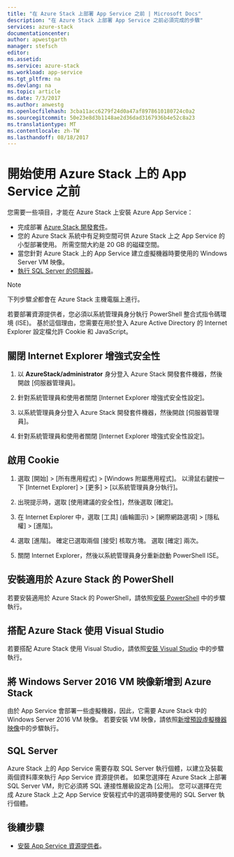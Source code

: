 ```yaml
---
title: "在 Azure Stack 上部署 App Service 之前 | Microsoft Docs"
description: "在 Azure Stack 上部署 App Service 之前必須完成的步驟"
services: azure-stack
documentationcenter: 
author: apwestgarth
manager: stefsch
editor: 
ms.assetid: 
ms.service: azure-stack
ms.workload: app-service
ms.tgt_pltfrm: na
ms.devlang: na
ms.topic: article
ms.date: 7/3/2017
ms.author: anwestg
ms.openlocfilehash: 3cba11acc6279f24d0a47af8978610180724c0a2
ms.sourcegitcommit: 50e23e8d3b1148ae2d36dad3167936b4e52c8a23
ms.translationtype: MT
ms.contentlocale: zh-TW
ms.lasthandoff: 08/18/2017
---
```

# <a name="before-you-get-started-with-app-service-on-azure-stack"></a>開始使用 Azure Stack 上的 App Service 之前

您需要一些項目，才能在 Azure Stack 上安裝 Azure App Service：

- 完成部署 [Azure Stack 開發套件](azure-stack-run-powershell-script.md)。
- 您的 Azure Stack 系統中有足夠空間可供 Azure Stack 上之 App Service 的小型部署使用。  所需空間大約是 20 GB 的磁碟空間。
- 當您針對 Azure Stack 上的 App Service 建立虛擬機器時要使用的 Windows Server VM 映像。
- [執行 SQL Server 的伺服器](#SQL-Server)。

>[!NOTE] 
> 下列步驟*全*都會在 Azure Stack 主機電腦上進行。

若要部署資源提供者，您必須以系統管理員身分執行 PowerShell 整合式指令碼環境 (ISE)。 基於這個理由，您需要在用於登入 Azure Active Directory 的 Internet Explorer 設定檔允許 Cookie 和 JavaScript。

## <a name="turn-off-internet-explorer-enhanced-security"></a>關閉 Internet Explorer 增強式安全性

1.  以 **AzureStack/administrator** 身分登入 Azure Stack 開發套件機器，然後開啟 [伺服器管理員]。

2.  針對系統管理員和使用者關閉 [Internet Explorer 增強式安全性設定]。

3.  以系統管理員身分登入 Azure Stack 開發套件機器，然後開啟 [伺服器管理員]。

4.  針對系統管理員和使用者關閉 [Internet Explorer 增強式安全性設定]。

## <a name="enable-cookies"></a>啟用 Cookie

1.  選取 [開始] > [所有應用程式] > [Windows 附屬應用程式]。 以滑鼠右鍵按一下 [Internet Explorer] > [更多] > [以系統管理員身分執行]。

2.  出現提示時，選取 [使用建議的安全性]，然後選取 [確定]。

3.  在 Internet Explorer 中，選取 [工具] \(齒輪圖示) > [網際網路選項] > [隱私權] > [進階]。

4.  選取 [進階]。 確定已選取兩個 [接受] 核取方塊。 選取 [確定] 兩次。

5.  關閉 Internet Explorer，然後以系統管理員身分重新啟動 PowerShell ISE。

## <a name="install-powershell-for-azure-stack"></a>安裝適用於 Azure Stack 的 PowerShell

若要安裝適用於 Azure Stack 的 PowerShell，請依照[安裝 PowerShell](azure-stack-powershell-install.md) 中的步驟執行。

## <a name="use-visual-studio-with-azure-stack"></a>搭配 Azure Stack 使用 Visual Studio

若要搭配 Azure Stack 使用 Visual Studio，請依照[安裝 Visual Studio](azure-stack-install-visual-studio.md) 中的步驟執行。

## <a name="add-a-windows-server-2016-vm-image-to-azure-stack"></a>將 Windows Server 2016 VM 映像新增到 Azure Stack

由於 App Service 會部署一些虛擬機器，因此，它需要 Azure Stack 中的 Windows Server 2016 VM 映像。 若要安裝 VM 映像，請依照[新增預設虛擬機器映像](azure-stack-add-default-image.md)中的步驟執行。

## <a name="SQL-Server"></a>SQL Server

Azure Stack 上的 App Service 需要存取 SQL Server 執行個體，以建立及裝載兩個資料庫來執行 App Service 資源提供者。  如果您選擇在 Azure Stack 上部署 SQL Server VM，則它必須將 SQL 連接性層級設定為 [公用]。  您可以選擇在完成 Azure Stack 上之 App Service 安裝程式中的選項時要使用的 SQL Server 執行個體。

## <a name="next-steps"></a>後續步驟

- [安裝 App Service 資源提供者](azure-stack-app-service-deploy.md)。

<!--Image references-->
[1]: ./media/azure-stack-app-service-before-you-get-started/PSGallery.png
[2]: ./media/azure-stack-app-service-before-you-get-started/WebPI_InstalledProducts.png
